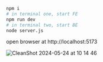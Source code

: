 ```sh
npm i
# in terminal one, start FE
npm run dev
# in terminal two, start BE
node server.js
```
open browser at http://localhost:5173

![CleanShot 2024-05-24 at 10 14 46](https://github.com/juliusmarminge/ut-vanilla-express/assets/51714798/e8bc6357-43b0-40ad-9000-e5eff38f5fbc)
